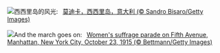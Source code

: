 ![](https://www.bing.com/th?id=OHR.ModicaItaly_ZH-CN3893147952_UHD.jpg&w=1000)西西里岛的风光:&nbsp;&ensp;[莫迪卡，西西里岛，意大利 (© Sandro Bisaro/Getty Images)](https://www.bing.com/th?id=OHR.ModicaItaly_ZH-CN3893147952_UHD.jpg)
<br><br/>
![](https://www.bing.com/th?id=OHR.SuffrageParade_EN-US3648247280_UHD.jpg&w=1000)And the march goes on:&nbsp;&ensp;[Women's suffrage parade on Fifth Avenue, Manhattan, New York City, October 23, 1915 (© Bettmann/Getty Images)](https://www.bing.com/th?id=OHR.SuffrageParade_EN-US3648247280_UHD.jpg)
<br><br/>
